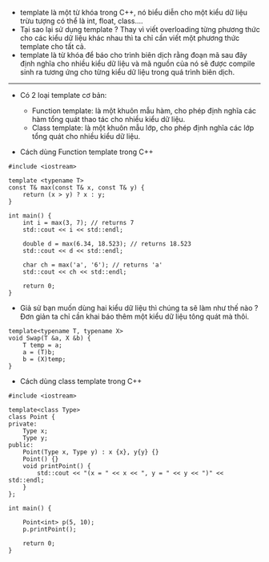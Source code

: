 - template là một từ khóa trong C++, nó biểu diễn cho một kiểu dữ liệu trừu tượng có thể là int, float, class….
- Tại sao lại sử dụng template ? Thay vì viết overloading từng phương thức cho các kiểu dữ liệu khác nhau thì ta chỉ cần viết một phương thức template cho tất cả.
- template là từ khóa để báo cho trình biên dịch rằng đoạn mã sau đây định nghĩa cho nhiều kiểu dữ liệu và mã nguồn của nó sẽ được compile sinh ra tương ứng cho từng kiểu dữ liệu trong quá trình biên dịch.

-------------------------------------
- Có 2 loại template cơ bản:

  + Function template: là một khuôn mẫu hàm, cho phép định nghĩa các hàm tổng quát thao tác cho nhiều kiểu dữ liệu.
  + Class template: là một khuôn mẫu lớp, cho phép định nghĩa các lớp tổng quát cho nhiều kiểu dữ liệu.

- Cách dùng Function template trong C++

```
#include <iostream>

template <typename T>
const T& max(const T& x, const T& y) {
	return (x > y) ? x : y;
}

int main() {
	int i = max(3, 7); // returns 7
	std::cout << i << std::endl;

	double d = max(6.34, 18.523); // returns 18.523
	std::cout << d << std::endl;

	char ch = max('a', '6'); // returns 'a'
	std::cout << ch << std::endl;

	return 0;
}
```

- Giả sử bạn muốn dùng hai kiểu dữ liệu thì chúng ta sẽ làm như thế nào ?</br> Đơn giản ta chỉ cần khai báo thêm một kiểu dữ liệu tông quát mà thôi.

```
template<typename T, typename X>
void Swap(T &a, X &b) {
    T temp = a;
    a = (T)b;
    b = (X)temp;
}
```

- Cách dùng class template trong C++

```
#include <iostream>

template<class Type>
class Point {
private:
	Type x;
	Type y;
public:
	Point(Type x, Type y) : x {x}, y{y} {}
	Point() {}
	void printPoint() {
		std::cout << "(x = " << x << ", y = " << y << ")" << std::endl;
	}
};

int main() {

	Point<int> p(5, 10);
	p.printPoint();

	return 0;
}
```




